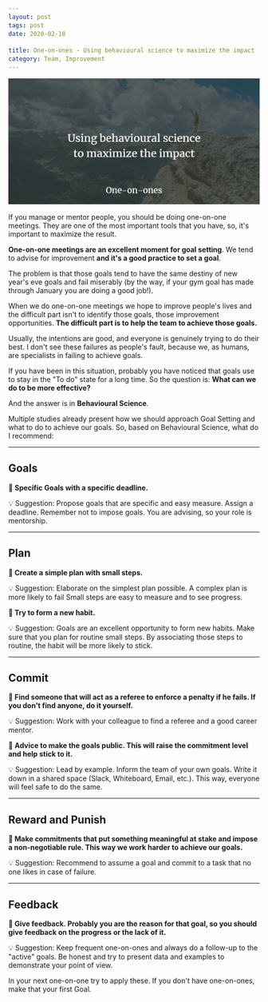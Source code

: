 ```yaml
---
layout: post
tags: post
date: 2020-02-10

title: One-on-ones - Using behavioural science to maximize the impact
category: Team, Improvement
---
```


![One-on-ones - Using behavioural science to maximize the impact.](/images/one-on-ones-using-behavioural-science-to-maximize-the-impact.png)


If you manage or mentor people, you should be doing one-on-one meetings. 
They are one of the most important tools that you have, so, it's important to maximize the result.

**One-on-one meetings are an excellent moment for goal setting**. 
We tend to advise for improvement **and it's a good practice to set a goal**.

The problem is that those goals tend to have the same destiny of new year's eve goals and fail miserably (by the way, if your gym goal has made through January you are doing a good job!).


When we do one-on-one meetings we hope to improve people's lives and the difficult part isn't to identify those goals, those improvement opportunities. 
**The difficult part is to help the team to achieve those goals.**


Usually, the intentions are good, and everyone is genuinely trying to do their best. 
I don't see these failures as people's fault, because we, as humans, are specialists in failing to achieve goals.


If you have been in this situation, probably you have noticed that goals use to stay in the "To do" state for a long time. 
So the question is: **What can we do to be more effective?**


<!--excerpt-->

And the answer is in **Behavioural Science**. 

Multiple studies already present how we should approach Goal Setting and what to do to achieve our goals. So, based on Behavioural Science, what do I recommend:

---

## Goals


**🎯 Specific Goals with a specific deadline.**

💡 Suggestion: Propose goals that are specific and easy measure. Assign a deadline. 
Remember not to impose goals. You are advising, so your role is mentorship.

---

## Plan

**🎯 Create a simple plan with small steps.**

💡 Suggestion: Elaborate on the simplest plan possible. A complex plan is more likely to fail
Small steps are easy to measure and to see progress.

**🎯 Try to form a new habit.**

💡 Suggestion: Goals are an excellent opportunity to form new habits. 
Make sure that you plan for routine small steps. 
By associating those steps to routine, the habit will be more likely to stick.

---

## Commit

**🎯 Find someone that will act as a referee to enforce a penalty if he fails. If you don't find anyone, do it yourself.** 

💡 Suggestion: Work with your colleague to find a referee and a good career mentor.

**🎯 Advice to make the goals public. This will raise the commitment level and help stick to it.**

💡 Suggestion: Lead by example. Inform the team of your own goals. Write it down in a shared space (Slack, Whiteboard, Email, etc.). 
This way, everyone will feel safe to do the same.

---

## Reward and Punish

**🎯 Make commitments that put something meaningful at stake and impose a non-negotiable rule. This way we work harder to achieve our goals.**

💡 Suggestion: Recommend to assume a goal and commit to a task that no one likes in case of failure.

---

## Feedback

**🎯 Give feedback. Probably you are the reason for that goal, so you should give feedback on the progress or the lack of it.**

💡 Suggestion: Keep frequent one-on-ones and always do a follow-up to the "active" goals.
Be honest and try to present data and examples to demonstrate your point of view.

In your next one-on-one try to apply these. If you don't have one-on-ones, make that your first Goal.
